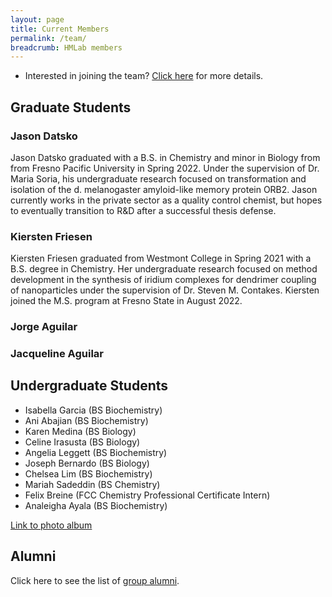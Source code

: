 ```yaml
---
layout: page
title: Current Members
permalink: /team/
breadcrumb: HMLab members
---
```


- Interested in joining the team? [Click here](/research/opportunities) for more details. 

## Graduate Students

### Jason Datsko

Jason Datsko graduated with a B.S. in Chemistry and minor in Biology from from Fresno Pacific University in Spring 2022. Under the supervision of Dr. Maria Soria, his undergraduate research focused on transformation and isolation of the d. melanogaster amyloid-like memory protein ORB2. Jason currently works in the private sector as a quality control chemist, but hopes to eventually transition to R&D after a successful thesis defense.

### Kiersten Friesen

Kiersten Friesen graduated from Westmont College in Spring 2021 with a B.S. degree in Chemistry. Her undergraduate research focused on method development in the synthesis of iridium complexes for dendrimer coupling of nanoparticles under the supervision of Dr. Steven M. Contakes. Kiersten joined the M.S. program at Fresno State in August 2022.

### Jorge Aguilar

### Jacqueline Aguilar

## Undergraduate Students

* Isabella Garcia (BS Biochemistry)
* Ani Abajian (BS Biochemistry)
* Karen Medina (BS Biology)
* Celine Irasusta (BS Biology)
* Angelia Leggett (BS Biochemistry)
* Joseph Bernardo (BS Biology)
* Chelsea Lim (BS Biochemistry)
* Mariah Sadeddin (BS Chemistry)
* Felix Breine (FCC Chemistry Professional Certificate Intern)
* Analeigha Ayala (BS Biochemistry)

 [Link to photo album](/team/photos)

## Alumni

Click here to see the list of [group alumni](/team/alumni). 